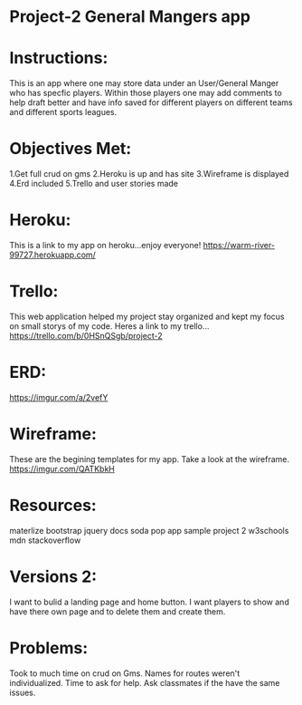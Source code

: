 # Project-2 General Mangers app

# Instructions: 
This is an app where one may store data under an User/General Manger who has specfic players. Within those players one may add comments to help draft better and have info saved for different players on different teams and different sports leagues. 

# Objectives Met:
1.Get full crud on gms 
2.Heroku is up and has site
3.Wireframe is displayed
4.Erd included
5.Trello and user stories made

# Heroku: 
This is a link to my app on heroku...enjoy everyone! 
https://warm-river-99727.herokuapp.com/

# Trello: 
This web application helped my project stay organized and kept my focus on small storys of my code. Heres a link to my trello... 
https://trello.com/b/0HSnQSgb/project-2

# ERD:
https://imgur.com/a/2vefY

# Wireframe: 
These are the begining templates for my app. Take a look at the wireframe.
https://imgur.com/QATKbkH

# Resources:
materlize
bootstrap
jquery docs
soda pop app 
sample project 2 
w3schools
mdn
stackoverflow

# Versions 2:
I want to bulid a landing page and home button. 
I want players to show and have there own page and to delete them and create them.

# Problems:
Took to much time on crud on Gms. 
Names for routes weren't individualized.
Time to ask for help.
Ask classmates if the have the same issues. 



